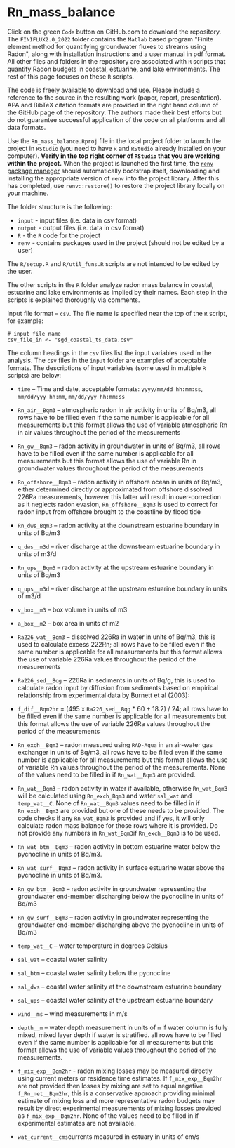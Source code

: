 # Rn_mass_balance

Click on the green `Code` button on GitHub.com to download the repository. The `FINIFLUX2.0_2022` folder contains the `Matlab` based program "Finite element method for quantifying groundwater fluxes to streams using Radon", along with installation instructions and a user manual in pdf format. All other files and folders in the repository are associated with `R` scripts that quantify Radon budgets in coastal, estuarine, and lake environments. The rest of this page focuses on these `R` scripts.

The code is freely available to download and use. Please include a reference to the source in the resulting work (paper, report, presentation). APA and BibTeX citation formats are provided in the right hand column of the GitHub page of the repository. The authors made their best efforts but do not guarantee successful application of the code on all platforms and all data formats. 

Use the `Rn_mass_balance.Rproj` file in the local project folder to launch the project in `RStudio` (you need to have `R` and `RStudio` already installed on your computer). **Verify in the top right corner of `RStudio` that you are working within the project.** When the project is launched the first time, the [`renv` package maneger](https://rstudio.github.io/renv/articles/collaborating.html "collaborating with renv") should automatically bootstrap itself, downloading and installing the appropriate version of `renv` into the project library. After this has completed, use `renv::restore()` to restore the project library locally on your machine. 

The folder structure is the following:

-   `input` - input files (i.e. data in csv format)
-   `output` - output files (i.e. data in csv format)
-   `R` - the `R` code for the project
-   `renv` - contains packages used in the project (should not be edited by a user)

The `R/setup.R` and `R/util_funs.R` scripts are not intended to be edited by the user.

The other scripts in the `R` folder analyze radon mass balance in coastal, estuarine and lake environments as implied by their names. Each step in the scripts is explained thoroughly via comments.

Input file format – `csv`. The file name is specified near the top of the `R` script, for example: 
````
# input file name
csv_file_in <- "sgd_coastal_ts_data.csv"
````

The column headings in the `csv` files list the input variables used in the analysis. The `csv` files in the `input` folder are examples of acceptable formats. The descriptions of input variables (some used in multiple `R` scripts) are below:

-   `time` – Time and date, acceptable formats: `yyyy/mm/dd hh:mm:ss`, `mm/dd/yyy hh:mm`, `mm/dd/yyy hh:mm:ss`

-   `Rn_air__Bqm3` – atmospheric radon in air activity in units of Bq/m3, all rows have to be filled even if the same number is applicable for all measurements but this format allows the use of variable atmospheric Rn in air values throughout the period of the measurements

-   `Rn_gw__Bqm3` – radon activity in groundwater in units of Bq/m3, all rows have to be filled even if the same number is applicable for all measurements but this format allows the use of variable Rn in groundwater values throughout the period of the measurements

-   `Rn_offshore__Bqm3` – radon activity in offshore ocean in units of Bq/m3, either determined directly or approximated from offshore dissolved 226Ra measurements, however this latter will result in over-correction as it neglects radon evasion, `Rn_offshore__Bqm3` is used to correct for radon input from offshore brought to the coastline by flood tide

-   `Rn_dws_Bqm3` – radon activity at the downstream estuarine boundary in units of Bq/m3

-   `q_dws__m3d` – river discharge at the downstream estuarine boundary in units of m3/d

-   `Rn_ups__Bqm3` – radon activity at the upstream estuarine boundary in units of Bq/m3

-   `q_ups__m3d` – river discharge at the upstream estuarine boundary in units of m3/d

-   `v_box__m3` – box volume in units of m3

-   `a_box__m2` – box area in units of m2

-   `Ra226_wat__Bqm3` – dissolved 226Ra in water in units of Bq/m3, this is used to calculate excess 222Rn; all rows have to be filled even if the same number is applicable for all measurements but this format allows the use of variable 226Ra values throughout the period of the measurements

-   `Ra226_sed__Bqg` – 226Ra in sediments in units of Bq/g, this is used to calculate radon input by diffusion from sediments based on empirical relationship from experimental data by Burnett et al (2003):

-   `f_dif__Bqm2hr` = (495 x `Ra226_sed__Bqg` \* 60 + 18.2) / 24; all rows have to be filled even if the same number is applicable for all measurements but this format allows the use of variable 226Ra values throughout the period of the measurements

-   `Rn_exch__Bqm3` – radon measured using `RAD-Aqua` in an air-water gas exchanger in units of Bq/m3, all rows have to be filled even if the same number is applicable for all measurements but this format allows the use of variable Rn values throughout the period of the measurements. None of the values need to be filled in if `Rn_wat__Bqm3` are provided.

-   `Rn_wat__Bqm3` – radon activity in water if available, otherwise `Rn_wat_Bqm3` will be calculated using `Rn_exch_Bqm3` and water `sal_wat` and `temp_wat__C`. None of `Rn_wat__Bqm3` values need to be filled in if `Rn_exch__Bqm3` are provided but one of these needs to be provided. The code checks if any `Rn_wat_Bqm3` is provided and if yes, it will only calculate radon mass balance for those rows where it is provided. Do not provide any numbers in `Rn_wat_Bqm3`if `Rn_exch__Bqm3` is to be used.

-   `Rn_wat_btm__Bqm3` – radon activity in bottom estuarine water below the pycnocline in units of Bq/m3.

-   `Rn_wat_surf__Bqm3`  – radon activity in surface estuarine water above the pycnocline in units of Bq/m3.

-   `Rn_gw_btm__Bqm3`  – radon activity in groundwater representing the groundwater end-member discharging below the pycnocline in units of Bq/m3

-   `Rn_gw_surf__Bqm3`  – radon activity in groundwater representing the groundwater end-member discharging above the pycnocline in units of Bq/m3

-   `temp_wat__C` – water temperature in degrees Celsius

-   `sal_wat` – coastal water salinity

-   `sal_btm` – coastal water salinity below the pycnocline

-   `sal_dws` – coastal water salinity at the downstream estuarine boundary

-   `sal_ups` – coastal water salinity at the upstream estuarine boundary

-   `wind__ms` – wind measurements in m/s

-   `depth__m` – water depth measurement in units of `m` if water column is fully mixed, mixed layer depth if water is stratified. all rows have to be filled even if the same number is applicable for all measurements but this format allows the use of variable values throughout the period of the measurements.

-   `f_mix_exp__Bqm2hr` - radon mixing losses may be measured directly using current meters or residence time estimates. If `f_mix_exp__Bqm2hr` are not provided then losses by mixing are set to equal negative `f_Rn_net__Bqm2hr`, this is a conservative approach providing minimal estimate of mixing loss and more representative radon budgets may result by direct experimental measurements of mixing losses provided as `f_mix_exp__Bqm2hr`. None of the values need to be filled in if experimental estimates are not available.

- `wat_current__cms`currents measured in estuary in units of cm/s


